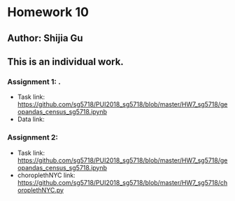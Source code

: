 # Homework 10
## Author: Shijia Gu
## This is an individual work.

### Assignment 1: .
- Task link: https://github.com/sg5718/PUI2018_sg5718/blob/master/HW7_sg5718/geopandas_census_sg5718.ipynb
- Data link:

### Assignment 2:
- Task link: https://github.com/sg5718/PUI2018_sg5718/blob/master/HW7_sg5718/geopandas_census_sg5718.ipynb
- choroplethNYC link: https://github.com/sg5718/PUI2018_sg5718/blob/master/HW7_sg5718/choroplethNYC.py